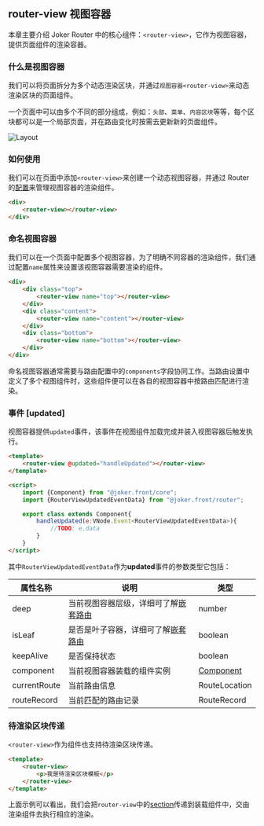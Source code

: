 ## router-view 视图容器

本章主要介绍 Joker Router 中的核心组件：`<router-view>`，它作为视图容器，提供页面组件的渲染容器。

### 什么是视图容器

我们可以将页面拆分为多个动态渲染区块，并通过`视图容器<router-view>`来动态渲染区块的页面组件。

一个页面中可以由多个不同的部分组成，例如：`头部`、`菜单`、`内容区块`等等，每个区块都可以是一个局部页面，并在路由变化时按需去更新新的页面组件。

![Layout](/router/layout.png)

### 如何使用

我们可以在页面中添加`<router-view>`来创建一个动态视图容器，并通过 Router 的[配置](/router/registry)来管理视图容器的渲染组件。

```html
<div>
    <router-view></router-view>
</div>
```

### 命名视图容器

我们可以在一个页面中配置多个视图容器，为了明确不同容器的渲染组件，我们通过配置`name`属性来设置该视图容器需要渲染的组件。

```html
<div>
    <div class="top">
        <router-view name="top"></router-view>
    </div>
    <div class="content">
        <router-view name="content"></router-view>
    </div>
    <div class="bottom">
        <router-view name="bottom"></router-view>
    </div>
</div>
```

命名视图容器通常需要与路由配置中的`components`字段协同工作。当路由设置中定义了多个视图组件时，这些组件便可以在各自的视图容器中按路由匹配进行渲染。

### 事件 [updated]

视图容器提供`updated`事件，该事件在视图组件加载完成并装入视图容器后触发执行。

```html
<template>
    <router-view @updated="handleUpdated"></router-view>
</template>

<script>
    import {Component} from "@joker.front/core";
    import {RouterViewUpdatedEventData} from "@joker.front/router";

    export class extends Component{
        handleUpdated(e:VNode.Event<RouterViewUpdatedEventData>){
            //TODO: e.data
        }
    }
</script>
```

其中`RouterViewUpdatedEventData`作为**updated**事件的参数类型它包括：

| 属性名称     | 说明                                                          | 类型                                  |
| ------------ | ------------------------------------------------------------- | ------------------------------------- |
| deep         | 当前视图容器层级，详细可了解[嵌套路由](/router/nested-routes) | number                                |
| isLeaf       | 是否是叶子容器，详细可了解[嵌套路由](/router/nested-routes)   | boolean                               |
| keepAlive    | 是否保持状态                                                  | boolean                               |
| component    | 当前视图容器装载的组件实例                                    | [Component](/base/component-property) |
| currentRoute | 当前路由信息                                                  | RouteLocation                         |
| routeRecord  | 当前匹配的路由记录                                            | RouteRecord                           |

### 待渲染区块传递

`<router-view>`作为组件也支持待渲染区块传递。

```html
<template>
    <router-view>
        <p>我是待渲染区块模板</p>
    </router-view>
</template>
```

上面示例可以看出，我们会把`router-view`中的[section](/base/template-section)传递到装载组件中，交由渲染组件去执行相应的渲染。
